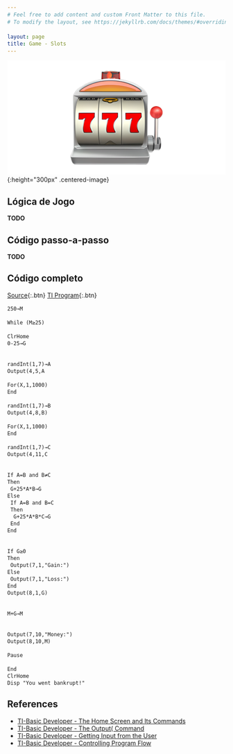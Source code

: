 ```yaml
---
# Feel free to add content and custom Front Matter to this file.
# To modify the layout, see https://jekyllrb.com/docs/themes/#overriding-theme-defaults

layout: page
title: Game - Slots
---
```


![slots](/images/slot-machine.webp){:height="300px" .centered-image}

## Lógica de Jogo
**TODO**

## Código passo-a-passo 
**TODO**

## Código completo

[Source](https://minhaskamal.github.io/DownGit/#/home?url=https://github.com/hack-your-calculator/hack-your-calculator.github.io/blob/master/programs/SLOTS/SLOTS.txt){:.btn}
[TI Program](https://minhaskamal.github.io/DownGit/#/home?url=https://github.com/hack-your-calculator/hack-your-calculator.github.io/blob/master/programs/SLOTS/SLOTS.8xp){:.btn}

```basic
250→M

While (M≥25)

ClrHome
0-25→G


randInt(1,7)→A
Output(4,5,A

For(X,1,1000)
End

randInt(1,7)→B
Output(4,8,B)

For(X,1,1000)
End

randInt(1,7)→C
Output(4,11,C


If A=B and B≠C
Then
 G+25*A*B→G
Else
 If A=B and B=C
 Then
  G+25*A*B*C→G
 End
End


If G≥0
Then
 Output(7,1,"Gain:")
Else
 Output(7,1,"Loss:")
End
Output(8,1,G)


M+G→M


Output(7,10,"Money:")
Output(8,10,M)

Pause 

End
ClrHome
Disp "You went bankrupt!"
```

## References
- [TI-Basic Developer - The Home Screen and Its Commands](http://tibasicdev.wikidot.com/homescreen)
- [TI-Basic Developer - The Output( Command](http://tibasicdev.wikidot.com/output)
- [TI-Basic Developer - Getting Input from the User](http://tibasicdev.wikidot.com/userinput)
- [TI-Basic Developer - Controlling Program Flow](http://tibasicdev.wikidot.com/controlflow#toc1)